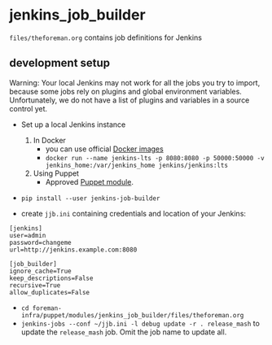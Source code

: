 # jenkins_job_builder

`files/theforeman.org` contains job definitions for Jenkins

## development setup

Warning: Your local Jenkins may not work for all the jobs you try to import, because some jobs rely on plugins and global environment variables. Unfortunately, we do not have a list of plugins and variables in a source control yet.


* Set up a local Jenkins instance
  1. In Docker
      * you can use official [Docker images](https://hub.docker.com/r/jenkins/jenkins/)
      * `docker run --name jenkins-lts -p 8080:8080 -p 50000:50000 -v jenkins_home:/var/jenkins_home jenkins/jenkins:lts`
  2. Using Puppet
      * Approved [Puppet module](https://forge.puppet.com/rtyler/jenkins).

* `pip install --user jenkins-job-builder`
* create `jjb.ini` containing credentials and location of your Jenkins:

```
[jenkins]
user=admin
password=changeme
url=http://jenkins.example.com:8080

[job_builder]
ignore_cache=True
keep_descriptions=False
recursive=True
allow_duplicates=False
```

* `cd foreman-infra/puppet/modules/jenkins_job_builder/files/theforeman.org`
* `jenkins-jobs --conf ~/jjb.ini -l debug update -r . release_mash` to update the `release_mash` job. Omit the job name to update all.
